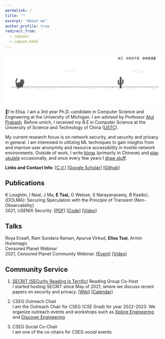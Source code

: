 ```yaml
---
permalink: /
title: ""
excerpt: "About me"
author_profile: true
redirect_from: 
  - /about/
  - /about.html
---
```


[![cat-rex](https://github.com/eltsai/eltsai/raw/master/assets/cat-rex.gif)](http://home.ustc.edu.cn/~elisa/)



🌱I'm Elisa. I am a 3rd year Ph.D. candidate in Computer Science and Engineering at the University of Michigan. I am advised by Professor [Atul Prakash](https://web.eecs.umich.edu/~aprakash/). Before umich, I received my B.E in Computer Science at the University of Science and Technology of China ([USTC](https://en.ustc.edu.cn/)). 

My current research focus is on network security, and security and privacy in general. I am interested in utilizing ML techniques to gain insights from and improve user anonymity and resource accessibility in hostile network environments. Outside of work, I write [blogs](https://etsai.site/) (primarily in Chinese) and [play ukulele](https://soundcloud.com/elisastayshere) occasionally, and once every few years I [draw stuff](https://etsai.site/tags/comics/).

**Links and Contact Info**: [[C.V.](https://github.com/eltsai/eltsai/raw/master/assets/Elisa_CV_2022_09_19.pdf)] [[Google Scholar](https://scholar.google.com/citations?user=3NA-OTQAAAAJ&hl=en&oi=sra)] [[Github](https://github.com/eltsai)] 

Publications
------
K Loughlin, I Neal, J Ma, **E Tsai,** O Weisse, S Narayanasamy, B Kasikci, {DOLMA}: Securing Speculation with the Principle of Transient {Non-Observability}\
2021, USENIX Security. [[PDF](https://www.usenix.org/system/files/sec21fall-loughlin.pdf)] [[Code](https://github.com/efeslab/dolma)] [[Video](https://www.youtube.com/watch?v=d9vVgmRwgXg&ab_channel=USENIX)]

Talks
------
Roya Ensafi, Ram Sundara Raman, Apurva Virkud, **Elisa Tsai**, Armin Huremagic\
Censored Planet Webinar\
2021, Censored Planet Community Webinar. [[Event](https://censoredplanet.org/webinar2021)] [[Video](https://censoredplanet.org/webinar2021)]

Community Service
-------
1. [SECRIT (SECurity Reading Is Terrific)](https://wiki.eecs.umich.edu/secrit/index.php/Main_Page#Papers_We.27ve_Read) Reading Group Co-Host\
I started hosting SECRIT since May of 2021, where we discuss recent papers on security and privacy. [[Wiki](https://wiki.eecs.umich.edu/secrit/index.php/Main_Page)] [[Calendar](https://calendar.google.com/calendar/u/0?cid=Y19haXM3N29xY2Iwb3I4Mms5MHJmcWsxZ2tvNEBncm91cC5jYWxlbmRhci5nb29nbGUuY29t)]

2. CSEG Outreach Chair\
I am the Outreach Chair for CSEG (CSE Grad) for year 2022-2023. We organize outreach events and workshops such as [Xplore Engineering](https://campsforkids.engin.umich.edu/xplore/) and [Discover Engineering](https://campsforkids.engin.umich.edu/discover/)

3. CSEG Social Co-Chair\
I am one of the co-chairs for CSEG social events.



